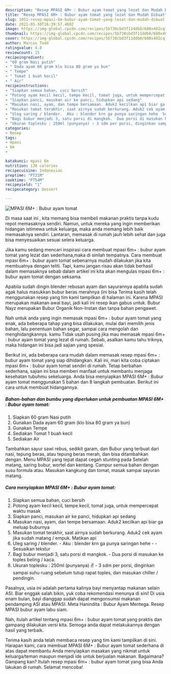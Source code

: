 ```yaml
---
description: "Resep MPASI 6M+ : Bubur ayam tomat yang lezat dan Mudah Dibuat"
title: "Resep MPASI 6M+ : Bubur ayam tomat yang lezat dan Mudah Dibuat"
slug: 1051-resep-mpasi-6m-bubur-ayam-tomat-yang-lezat-dan-mudah-dibuat
date: 2021-05-30T16:39:57.460Z
image: https://img-global.cpcdn.com/recipes/5b730cbd3f11ddb0/680x482cq70/mpasi-6m-bubur-ayam-tomat-foto-resep-utama.jpg
thumbnail: https://img-global.cpcdn.com/recipes/5b730cbd3f11ddb0/680x482cq70/mpasi-6m-bubur-ayam-tomat-foto-resep-utama.jpg
cover: https://img-global.cpcdn.com/recipes/5b730cbd3f11ddb0/680x482cq70/mpasi-6m-bubur-ayam-tomat-foto-resep-utama.jpg
author: Marcus Todd
ratingvalue: 4.8
reviewcount: 15
recipeingredient:
- "60 gram Nasi putih"
- " Dada ayam 60 gram klo bisa 80 gram ya bun"
- " Tempe"
- " Tomat 1 buah kecil"
- " Air"
recipeinstructions:
- "Siapkan semua bahan, cuci bersih"
- "Potong ayam kecil kecil, tempe kecil, tomat juga, untuk mempercepat waktu masak"
- "Siapkan panci, masukan air ke panci, hidupkan api sedang"
- "Masukan nasi, ayam, dan tempe bersamaan. Aduk2 kecilkan api biar ga meluap buburnya"
- "Masukan tomat terakhir, saat airnya sudah berkurang. Aduk2 cek ayam jika sudah matang / empuk. Matikan api"
- "Uleg saring / blender.  Aku : blender krn ga punya saringan hehe  Sesuaikan tekstur"
- "Bagi bubur menjadi 3, satu porsi di mangkok.  Dua porsi di masukan ke toples beling / kaca."
- "Ukuran toplesku : 250ml (punyanya) ✌️ 3 sdm per porsi, dinginkan sampai suhu ruang sebelum tutup rapat toples, dan masukan chiller / pendingin."
categories:
- Resep
tags:
- mpasi
- 6m
- 

katakunci: mpasi 6m  
nutrition: 138 calories
recipecuisine: Indonesian
preptime: "PT21M"
cooktime: "PT54M"
recipeyield: "1"
recipecategory: Dessert

---
```



![MPASI 6M+ : Bubur ayam tomat](https://img-global.cpcdn.com/recipes/5b730cbd3f11ddb0/680x482cq70/mpasi-6m-bubur-ayam-tomat-foto-resep-utama.jpg)

Di masa  saat ini , kita memang bisa membeli makanan praktis tanpa kudu repot memasaknya sendiri. Namun, untuk mereka yang ingin memberikan hidangan istimewa untuk keluarga, maka anda memang lebih baik memasaknya sendiri. Lantaran, memasak di rumah jauh lebih sehat dan juga bisa menyesuaikan sesuai selera keluarga.

Jika kamu sedang mencari inspirasi cara membuat mpasi 6m+ : bubur ayam tomat yang lezat dan sederhana,maka di sinilah tempatnya. Cara membuat mpasi 6m+ : bubur ayam tomat  sebenarnya mudah dilakukan jika kita membuatnya dengan teliti. Tapi, kamu jangan risau akan tidak berhasil dalam memasaknya 
sebab dalam artikel ini kita akan mengulas mpasi 6m+ : bubur ayam tomat dengan seksama.  

Apabila sudah dingin blender rebusan ayam dan sayurannya apabila sudah agak halus masukkan bubur beras merahnya (ini bisa Terima kasih telah menggunakan resep yang tim kami tampilkan di halaman ini. Karena MPASI merupakan makanan awal bayi, jadi kali ini resep ikan gabus untuk. Bubur Nayz merupakan Bubur Organik Non-Instan dan tanpa bahan pengawet.

Nah untuk anda yang ingin memasak mpasi 6m+ : bubur ayam tomat yang enak, ada beberapa tahap yang bisa dilakukan, mulai dari memilih jenis bahan, lalu penentuan bahan segar, sampai cara mengolah dan menghidangkannya. kamu Tidak usah pusing jika mau memasak mpasi 6m+ : bubur ayam tomat yang lezat di rumah. Sebab, asalkan kamu  tahu triknya, maka hidangan ini bisa jadi sajian yang spesial.

Berikut ini, ada beberapa cara mudah dalam memasak resep mpasi 6m+ : bubur ayam tomat yang siap dihidangkan. Kali ini, mari kita coba ciptakan mpasi 6m+ : bubur ayam tomat sendiri di rumah. Tetap berbahan sederhana, sajian ini bisa memberi manfaat untuk membantu menjaga kesehatan tubuhmu sekeluarga. Anda bisa menyiapkan MPASI 6M+ : Bubur ayam tomat menggunakan 5 bahan dan 8 langkah pembuatan. Berikut ini cara untuk membuat hidangannya.

<!--inarticleads1-->

##### Bahan-bahan dan bumbu yang diperlukan untuk pembuatan MPASI 6M+ : Bubur ayam tomat:

1. Siapkan 60 gram Nasi putih
1. Gunakan  Dada ayam 60 gram (klo bisa 80 gram ya bun)
1. Gunakan  Tempe
1. Sediakan  Tomat 1 buah kecil
1. Sediakan  Air


Tambahkan sayur sawi rebus, sedikit garam, dan Bubur yang terbuat dari nasi, tepung beras, atau tepung beras merah, dan bisa ditambahkan dengan. Menu MPASI yang tepat dapat cegah stunting pada Setelah matang, saring bubur, wortel dan kentang. Campur semua bahan dengan susu formula atau. Masukan kangkung dan tomat, masak sampai sayuran matang. 

<!--inarticleads2-->

##### Cara menyiapkan MPASI 6M+ : Bubur ayam tomat:

1. Siapkan semua bahan, cuci bersih
1. Potong ayam kecil kecil, tempe kecil, tomat juga, untuk mempercepat waktu masak
1. Siapkan panci, masukan air ke panci, hidupkan api sedang
1. Masukan nasi, ayam, dan tempe bersamaan. Aduk2 kecilkan api biar ga meluap buburnya
1. Masukan tomat terakhir, saat airnya sudah berkurang. Aduk2 cek ayam jika sudah matang / empuk. Matikan api
1. Uleg saring / blender.  - Aku : blender krn ga punya saringan hehe -  - Sesuaikan tekstur
1. Bagi bubur menjadi 3, satu porsi di mangkok.  - Dua porsi di masukan ke toples beling / kaca.
1. Ukuran toplesku : 250ml (punyanya) ✌️ - 3 sdm per porsi, dinginkan sampai suhu ruang sebelum tutup rapat toples, dan masukan chiller / pendingin.


Pasalnya, usia ini adalah pertama kalinya bayi menyantap makanan selain ASI. Biar enggak salah bikin, yuk coba rekomendasi menunya di sini! Di usia enam bulan, bayi dianggap sudah dapat mengonsumsi makanan pendamping ASI atau MPASI. Meta Hanindita : Bubur Ayam Mentega. Resep MPASI bubur ayam labu siam. 

Nah, itulah artikel tentang  mpasi 6m+ : bubur ayam tomat  yang praktis dan gampang dilakukan versi kita. Semoga anda dapat melakukannya dengan hasil yang terbaik. 

Terima kasih anda telah membaca resep yang tim kami tampilkan di sini. Harapan kami, cara membuat  MPASI 6M+ : Bubur ayam tomat sederhana di atas dapat membantu Anda menyiapkan masakan yang nikmat untuk keluarga/teman maupun menjadi ide untuk berjualan makanan. Bagaimana? Gampang kan? Itulah resep mpasi 6m+ : bubur ayam tomat yang bisa Anda lakukan di rumah. Selamat mencoba!

